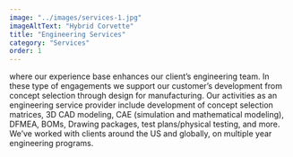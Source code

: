 ```yaml
---
image: "../images/services-1.jpg"
imageAltText: "Hybrid Corvette"
title: "Engineering Services"
category: "Services"
order: 1
---
```


where our experience base enhances our client’s engineering team. In these type of engagements we support our customer’s development from concept selection through design for manufacturing. Our activities as an engineering service provider include development of concept selection matrices, 3D CAD modeling, CAE (simulation and mathematical modeling), DFMEA, BOMs, Drawing packages, test plans/physical testing, and more. We’ve worked with clients around the US and globally, on multiple year engineering programs.